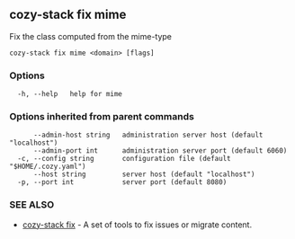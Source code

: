 ## cozy-stack fix mime

Fix the class computed from the mime-type

```
cozy-stack fix mime <domain> [flags]
```

### Options

```
  -h, --help   help for mime
```

### Options inherited from parent commands

```
      --admin-host string   administration server host (default "localhost")
      --admin-port int      administration server port (default 6060)
  -c, --config string       configuration file (default "$HOME/.cozy.yaml")
      --host string         server host (default "localhost")
  -p, --port int            server port (default 8080)
```

### SEE ALSO

* [cozy-stack fix](cozy-stack_fix.md)	 - A set of tools to fix issues or migrate content.


